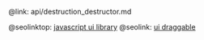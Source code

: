 @link: api/destruction_destructor.md

@seolinktop: [javascript ui library](https://webix.com)
@seolink: [ui draggable](https://webix.com/widget/portlet/)